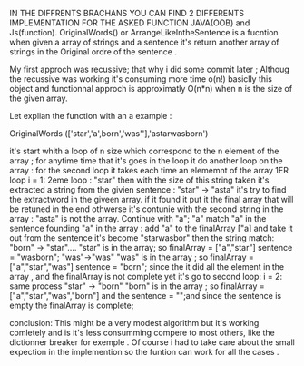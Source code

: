 IN THE DIFFRENTS BRACHANS YOU CAN FIND 2 DIFFERENTS IMPLEMENTATION FOR THE ASKED FUNCTION JAVA(OOB) and Js(function).
OriginalWords() or ArrangeLikeIntheSentence is a fucntion when given a array of strings and a sentence it's return  another array of strings in the Original ordre of the sentence .

My first approch was recussive; that why i did some commit later ;
Althoug the recussive was working it's consuming more time o(n!) basiclly
this object and functionnal approch is approximatly O(n*n) when  n is the size of the given array.


Let explian the function with an a example :

OriginalWords (['star','a',born','was''],'astarwasborn')

it's start whith a loop of n size which correspond to the n element of the array ; for anytime time that it's goes in the loop 
it do another loop on the array :
for the second loop it takes each time an elememnt  of the array
1ER loop i = 1:
  2eme loop : 
  "star"
  then with the size of this string taken it's extracted a string from the givien sentence : "star" -> "asta"
  it's try to find the extractword in the giveen array. 
  if it found it  put it the final array that will be retuned in the end
  othwerse it's contunie with the second string in the array : "asta" is not the array. 
  Continue with
  "a";
  "a" match "a" in the sentence 
  founding "a" in the array  : add "a" to the finalArray ["a] and take it  out from the sentence it's become "starwasbor"
  then the string match:  "born" -> "star"....
  "star" is in the array; so finalArray = ["a","star"] sentence = "wasborn";
                           "was"->"was" 
   "was" is in the array ; so finalArray  = ["a","star","was"] sentence = "born";
   since the it did all the element in the array , and the finalArray is not complete yet it's go to second loop:
  i = 2:
  same process 
  "star" -> "born" 
  "born" is in the array ; so finalArray  = ["a","star","was","born"] and the sentence = "";and since the sentence is empty the finalArray is complete;
  
  
  
  conclusion:
  This might be a very modest algorithm but it's working comletely and is it's less consumming compere to most others, like the dictionner breaker for exemple .
  Of course i had to take care about the small expection in the implemention so the funtion can work for all the cases .
